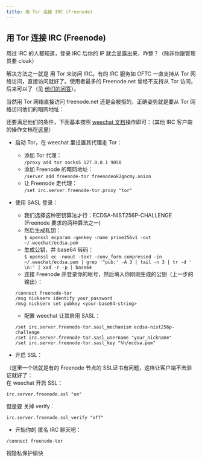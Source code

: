 ```yaml
---
title: 用 Tor 连接 IRC (Freenode)
---
```

## 用 Tor 连接 IRC (Freenode)

用过 IRC 的人都知道，登录 IRC 后你的 IP 就会显露出来，咋整？（除非你跟管理员要 cloak）   

解决方法之一就是 用 Tor 来访问 IRC。有的 IRC 服务如 OFTC 一直支持从 Tor 网络访问，直接访问就好了。使用者最多的 Freenode.net 曾经不支持从 Tor 访问，后来可以了（见 [他们的问答](https://freenode.net/kb/answer/chat#accessing-freenode-via-tor)）。

当然用 Tor 网络直接访问 freenode.net 还是会被拒的，正确姿势就是要从 Tor 网络访问他们的暗网地址：

<!--more-->

还要满足他们的条件，下面基本按照 [weechat 文档](https://www.weechat.org/files/doc/stable/weechat_user.en.html#irc_sasl_authentication)操作即可：（其他 IRC 客户端的操作文档在[这里](https://freenode.net/kb/answer/sasl)）  

- 启动 Tor，在 weechat 里设置其代理走 Tor：   
	- 添加 Tor 代理：  
	`/proxy add tor socks5 127.0.0.1 9050`  
	- 添加 Freenode 的暗网地址：  
	`/server add freenode-tor freenodeok2gncmy.onion`  
	- 让 Freenode 走代理：  
	`/set irc.server.freenode-tor.proxy "tor"`  

- 使用 SASL 登录：
	- 我们选择这种密钥算法才行：ECDSA-NIST256P-CHALLENGE (Freenode 要求的两种算法之一)
	- 然后生成私钥：  
	`$ openssl ecparam -genkey -name prime256v1 -out ~/.weechat/ecdsa.pem`  
	- 生成公钥，并 base64 转码：  
	`$ openssl ec -noout -text -conv_form compressed -in ~/.weechat/ecdsa.pem | grep '^pub:' -A 3 | tail -n 3 | tr -d ' \n:' | xxd -r -p | base64`  
	- 连接 Freenode 并登录你的帐号，然后填入你刚刚生成的公钥（上一步的输出）：  
	```
	/connect freenode-tor
	/msg nickserv identify your_password
	/msg nickserv set pubkey <your-base64-string>   
	```
	- 配置 weechat 让其启用 SASL：
	```
	/set irc.server.freenode-tor.sasl_mechanism ecdsa-nist256p-challenge
	/set irc.server.freenode-tor.sasl_username "your_nickname"
	/set irc.server.freenode-tor.sasl_key "%h/ecdsa.pem"  
	```

- 开启 SSL：

（这里一个坑就是有的 Freenode 节点的 SSL证书有问题，这样让客户端不去验证就好了：   
在 weechat 开启 SSL：  

`irc.server.freenode.ssl "on"`

但是要 关掉 verify：  

`irc.server.freenode.ssl_verify "off"`  

- 开始你的 匿名 IRC 聊天吧：

`/connect freenode-tor`  


祝隐私保护愉快
